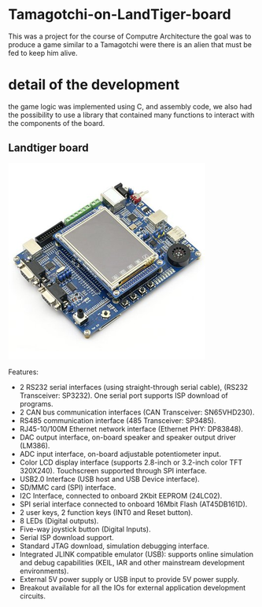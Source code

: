 # Tamagotchi-on-LandTiger-board
This was a project for the course of Computre Architecture the goal was to produce a game similar to a Tamagotchi were there is an alien that must be fed to keep him alive.

# detail of the development
the game logic was implemented using C, and assembly code, we also had the possibility to use a library that contained many functions to interact with the components of the board.

## Landtiger board
![landtiger board](./immages/landtiger.jpg)

  Features:
* 2 RS232 serial interfaces (using straight-through serial cable), (RS232 Transceiver: SP3232). One serial port supports ISP download of programs.
* 2 CAN bus communication interfaces (CAN Transceiver: SN65VHD230).
* RS485 communication interface (485 Transceiver: SP3485).
* RJ45-10/100M Ethernet network interface (Ethernet PHY: DP83848).
* DAC output interface, on-board speaker and speaker output driver (LM386).
* ADC input interface, on-board adjustable potentiometer input.
* Color LCD display interface (supports 2.8-inch or 3.2-inch color TFT 320X240). Touchscreen supported through SPI interface.
* USB2.0 Interface (USB host and USB Device interface).
* SD/MMC card (SPI) interface.
* I2C Interface, connected to onboard 2Kbit EEPROM (24LC02).
* SPI serial interface connected to onboard 16Mbit Flash (AT45DB161D).
* 2 user keys, 2 function keys (INT0 and Reset button).
* 8 LEDs (Digital outputs).
* Five-way joystick button (Digital Inputs).
* Serial ISP download support.
* Standard JTAG download, simulation debugging interface.
* Integrated JLINK compatible emulator (USB): supports online simulation and debug capabilities (KEIL, IAR and other mainstream development environments).
* External 5V power supply or USB input to provide 5V power supply.
* Breakout available for all the IOs for external application development circuits.
